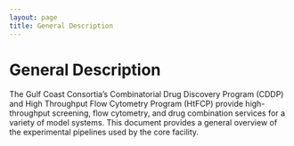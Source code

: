 ```yaml
---
layout: page
title: General Description
---
```


# General Description

The Gulf Coast Consortia’s Combinatorial Drug Discovery Program (CDDP) and High Throughput Flow Cytometry Program (HtFCP) provide high-throughput screening, flow cytometry, and drug combination services for a variety of model systems. This document provides a general overview of the experimental pipelines used by the core facility.
